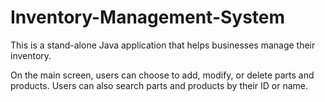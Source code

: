 # Inventory-Management-System
This is a stand-alone Java application that helps businesses manage their inventory. 

On the main screen, users can choose to add, modify, or delete parts and products. Users can also search parts and products by their ID or name.
